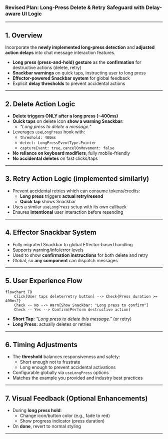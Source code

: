 ### Revised Plan: **Long-Press Delete & Retry Safeguard** with Delay-aware UI Logic

---

## **1. Overview**

Incorporate the **newly implemented long-press detection** and **adjusted action delays** into chat message interaction features.

- **Long press (press-and-hold) gesture** as the **confirmation** for destructive actions (delete, retry)
- **Snackbar warnings** on quick taps, instructing user to long press
- **Effector-powered Snackbar system** for global feedback
- Explicit **delay thresholds** to prevent accidental actions

---

## **2. Delete Action Logic**

- **Delete triggers ONLY after a long press (~400ms)**
- **Quick taps** on delete icon **show a warning Snackbar**:
  - _"Long press to delete a message."_
- Leverages `useLongPress` hook with:
  - `threshold: 400ms`
  - `detect: LongPressEventType.Pointer`
  - `captureEvent: true`, `cancelOnMovement: false`
- **No reliance on keyboard modifiers**, fully mobile-friendly
- **No accidental deletes** on fast clicks/taps

---

## **3. Retry Action Logic (implemented similarly)**

- Prevent accidental retries which can consume tokens/credits:
  - **Long press** triggers **actual retry/resend**
  - **Quick tap** shows Snackbar
- Uses a similar `useLongPress` setup with its own callback
- Ensures **intentional** user interaction before resending

---

## **4. Effector Snackbar System**

- Fully migrated Snackbar to global Effector-based handling
- Supports warning/info/error levels
- Used to show **confirmation instructions** for both delete and retry
- Global, so **any component** can dispatch messages

---

## **5. User Experience Flow**

```mermaid
flowchart TD
    Click[User taps delete/retry button] --> Check{Press duration >= 400ms?}
    Check -- No --> Warn[Show Snackbar: "Long press to confirm"]
    Check -- Yes --> Confirm[Perform destructive action]
```

- **Short Tap:** _"Long press to delete this message."_ (or retry)
- **Long Press:** actually deletes or retries

---

## **6. Timing Adjustments**

- The **threshold** balances responsiveness and safety:
  - Short enough not to frustrate
  - Long enough to prevent accidental activations
- Configurable globally via `useLongPress` options
- Matches the example you provided and industry best practices

---

## **7. Visual Feedback (Optional Enhancements)**

- During **long press hold**:
  - Change icon/button color (e.g., fade to red)
  - Show progress indicator (press duration)
- On **done**, revert to normal styling

---

